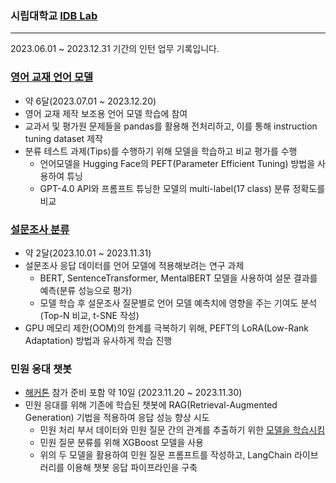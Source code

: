 ### 시립대학교 [IDB Lab](https://intelligent-big-data-lab.notion.site) 

---
2023.06.01 ~ 2023.12.31 기간의 인턴 업무 기록입니다.

### [영어 교재 언어 모델](https://github.com/eunsik-kim/IBDlab_internship/tree/main/survey_classification)

- 약 6달(2023.07.01 ~ 2023.12.20)
- 영어 교재 제작 보조용 언어 모델 학습에 참여
- 교과서 및 평가원 문제들을 pandas를 활용해 전처리하고, 이를 통해 instruction tuning dataset 제작
- 분류 테스트 과제(Tips)를 수행하기 위해 모델을 학습하고 비교 평가를 수행
    - 언어모델을 Hugging Face의 PEFT(Parameter Efficient Tuning) 방법을 사용하여 튜닝
    - GPT-4.0 API와 프롬프트 튜닝한 모델의 multi-label(17 class) 분류 정확도를 비교

### [설문조사 분류](https://github.com/eunsik-kim/IBDlab_internship/tree/main/survey_classification)

- 약 2달(2023.10.01 ~ 2023.11.31)
- 설문조사 응답 데이터를 언어 모델에 적용해보려는 연구 과제
    - BERT, SentenceTransformer, MentalBERT 모델을 사용하여 설문 결과를 예측(분류 성능으로 평가)
    - 모델 학습 후 설문조사 질문별로 언어 모델 예측치에 영향을 주는 기여도 분석(Top-N 비교, t-SNE 작성)
- GPU 메모리 제한(OOM)의 한계를 극복하기 위해, PEFT의 LoRA(Low-Rank Adaptation) 방법과 유사하게 학습 진행

### 민원 응대 챗봇

- [해커톤](https://kdatascience.kr/conference/event) 참가 준비 포함 약 10일 (2023.11.20 ~ 2023.11.30)
- 민원 응대를 위해 기존에 학습된 챗봇에 RAG(Retrieval-Augmented Generation) 기법을 적용하여 응답 성능 향상 시도
    - 민원 처리 부서 데이터와 민원 질문 간의 관계를 추출하기 위한 [모델을 학습시킴](https://huggingface.co/marigold334/KR-SBERT-V40K-klueNLI-augSTS-ft)
    - 민원 질문 분류를 위해 XGBoost 모델을 사용
    - 위의 두 모델을 활용하여 민원 질문 프롬프트를 작성하고, LangChain 라이브러리를 이용해 챗봇 응답 파이프라인을 구축
